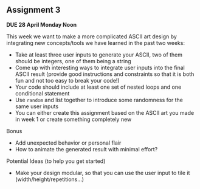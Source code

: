 ## Assignment 3
**DUE 28 April Monday Noon**

This week we want to make a more complicated ASCII art design by integrating new concepts/tools we have learned in the past two weeks:

- Take at least three user inputs to generate your ASCII, two of them should be integers, one of them being a string
- Come up with interesting ways to integrate user inputs into the final ASCII result (provide good instructions and constraints so that it is both fun and not too easy to break your code!)
- Your code should include at least one set of nested loops and one conditional statement
- Use `random` and list together to introduce some randomness for the same user inputs
- You can either create this assignment based on the ASCII art you made in week 1 or create something completely new

Bonus
- Add unexpected behavior or personal flair
- How to animate the generated result with minimal effort?

Potential Ideas (to help you get started)
- Make your design modular, so that you can use the user input to tile it (width/height/repetitions...)